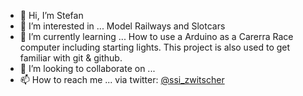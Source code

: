 - 👋 Hi, I’m Stefan
- 👀 I’m interested in ...
Model Railways and Slotcars
- 🌱 I’m currently learning ...
How to use a Arduino as a Carerra Race computer including starting lights. This project is also used to get familiar with git & github.
- 💞️ I’m looking to collaborate on ...
- 📫 How to reach me ... via twitter: [@ssi_zwitscher](https://twitter.com/ssi_zwitscher) 

<!---
ssie4273/ssie4273 is a ✨ special ✨ repository because its `README.md` (this file) appears on your GitHub profile.
You can click the Preview link to take a look at your changes.
--->
